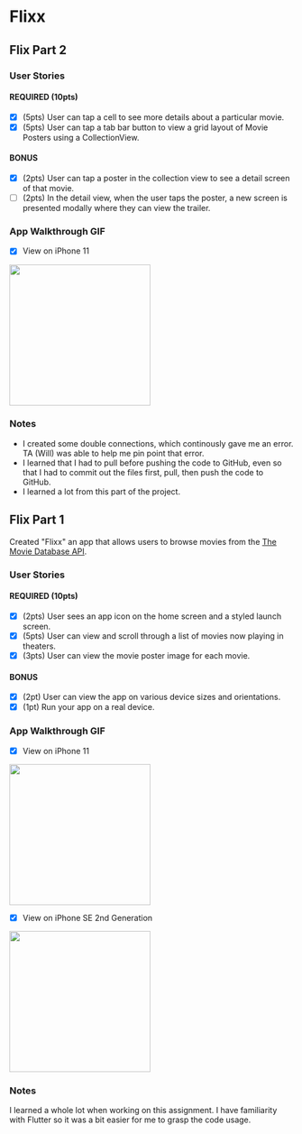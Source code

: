 # Flixx

## Flix Part 2

### User Stories

#### REQUIRED (10pts)
- [x] (5pts) User can tap a cell to see more details about a particular movie.
- [x] (5pts) User can tap a tab bar button to view a grid layout of Movie Posters using a CollectionView.

#### BONUS
- [x] (2pts) User can tap a poster in the collection view to see a detail screen of that movie.
- [ ] (2pts) In the detail view, when the user taps the poster, a new screen is presented modally where they can view the trailer.

### App Walkthrough GIF
- [x] View on iPhone 11

<img src="http://g.recordit.co/fTLBgSqaMl.gif" width=250><br>

### Notes
- I created some double connections, which continously gave me an error. TA (Will) was able to help me pin point that error.
- I learned that I had to pull before pushing the code to GitHub, even so that I had to commit out the files first, pull, then push the code to GitHub.
- I learned a lot from this part of the project.

## Flix Part 1

Created "Flixx" an app that allows users to browse movies from the [The Movie Database API](http://docs.themoviedb.apiary.io/#).

### User Stories

#### REQUIRED (10pts)
- [x] (2pts) User sees an app icon on the home screen and a styled launch screen.
- [x] (5pts) User can view and scroll through a list of movies now playing in theaters.
- [x] (3pts) User can view the movie poster image for each movie.

#### BONUS
- [x] (2pt) User can view the app on various device sizes and orientations.
- [x] (1pt) Run your app on a real device.

### App Walkthrough GIF
- [x] View on iPhone 11

<img src="http://g.recordit.co/xfor6D2CNM.gif" width=250><br>

- [x] View on iPhone SE 2nd Generation

<img src="http://g.recordit.co/n2A7ia9IUh.gif" width=250><br>

### Notes
I learned a whole lot when working on this assignment. I have familiarity with Flutter so it was a bit easier for me to grasp the code usage.
